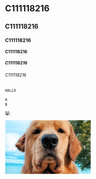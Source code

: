 # C111118216
## C111118216
### C111118216
#### C111118216
##### C111118216
###### C111118216

`HALLO`
```
A
B
```

😸:

![dog](dog.jpg "dog")
